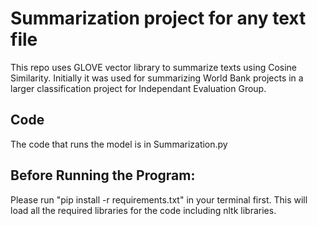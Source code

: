# Summarization project for any text file 
This repo uses GLOVE vector library to summarize texts using Cosine Similarity. 
Initially it was used for summarizing World Bank projects in a larger classification project for Independant Evaluation Group. 

## Code
The code that runs the model is in Summarization.py

## Before Running the Program: 

Please run "pip install -r requirements.txt" in your terminal first. This will load all the required libraries for the code including nltk libraries. 
